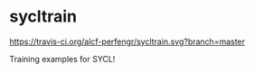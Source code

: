 # sycltrain

https://travis-ci.org/alcf-perfengr/sycltrain.svg?branch=master

Training examples for SYCL!
